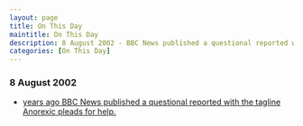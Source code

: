 ```yaml
---
layout: page
title: On This Day
maintitle: On This Day
description: 8 August 2002 - BBC News published a questional reported with the tagline Anorexic pleads for help.
categories: [On This Day]
---
```


### 8 August 2002
* [<span id="age1"></span> years ago BBC News published a questional reported with the tagline Anorexic pleads for help.](/bbc%20news/2002/08/08/bbc-news.html)

<!-- Script for calculating number of years ago -->
<script>
var dob = '20020808';
var year = Number(dob.substr(0, 4));
var month = Number(dob.substr(4, 2)) - 1;
var day = Number(dob.substr(6, 2));
var today = new Date();
var age1 = today.getFullYear() - year;
if (today.getMonth() < month || (today.getMonth() == month && today.getDate() < day)) {
age1--;
}
document.getElementById("age1").innerHTML=age1;
</script>

